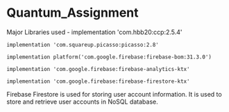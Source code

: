 # Quantum_Assignment

Major Libraries used - 
    implementation 'com.hbb20:ccp:2.5.4'
    
    implementation 'com.squareup.picasso:picasso:2.8'
    
    implementation platform('com.google.firebase:firebase-bom:31.3.0')
    
    implementation 'com.google.firebase:firebase-analytics-ktx'
    
    implementation 'com.google.firebase:firebase-firestore-ktx'
    
    
Firebase Firestore is used for storing user account information. It is used to store and retrieve user accounts in NoSQL database.
